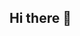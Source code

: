 ## Hi there 👋

<!--
👩‍💻 Sobre Mim
Sou dedicada a aperfeiçoar minhas competências técnicas e estou comprometida com o aprendizado contínuo e o crescimento profissional dentro da área de tecnologia. Atualmente, estou cursando Pós-Graduação em Automação de Testes na Faculdade VINCIT! 🎓✨ Meu foco é evoluir diariamente, colaborando em projetos que me desafiem e contribuam para meu desenvolvimento.

🧠** Tecnologias & Ferramentas**
💻 Linguagens de Programação
JavaScript (Node.js)

TypeScript

🛠 Ferramentas de Desenvolvimento
Visual Studio Code

Windows Subsystem for Linux (WSL)

Postman

🕸 Frameworks & Bibliotecas
Puppeteer (automação de navegador e coleta de dados)

🗃 Bancos de Dados
Microsoft SQL Server

🔄 Controle de Versão
GitHub

📊 Metodologia Ágil
Kanban
-->
